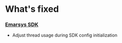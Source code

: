 # What's fixed

### [Emarsys SDK](https://github.com/emartech/android-emarsys-sdk/wiki)

* Adjust thread usage during SDK config initialization
